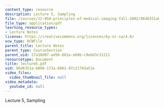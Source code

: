 ```yaml
---
content_type: resource
description: Lecture 5, Sampling
file: /courses/22-058-principles-of-medical-imaging-fall-2002/96d6351a6896173a606197c21743a51e_lecture5.pdf
file_type: application/pdf
learning_resource_types:
- Lecture Notes
license: https://creativecommons.org/licenses/by-nc-sa/4.0/
ocw_type: OCWFile
parent_title: Lecture Notes
parent_type: CourseSection
parent_uid: 27a10d07-ad56-681a-e60b-c9ebd3c31211
resourcetype: Document
title: lecture5.pdf
uid: 96d6351a-6896-173a-6061-97c21743a51e
video_files:
  video_thumbnail_file: null
video_metadata:
  youtube_id: null
---
```

Lecture 5, Sampling